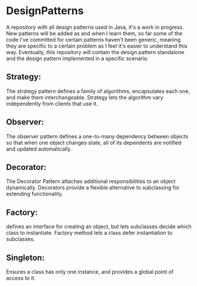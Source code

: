 ﻿# DesignPatterns
A repository with all design patterns used in Java, it's a work in progress. New patterns will be added as and when I learn them, so far some of the code I've committed for certain patterns haven't been generic, meaning they are specific to a certain problem as I feel it's easier to understand this way. Eventually, this repository will contain the design pattern standalone and the design pattern implemented in a specific scenario.  
## Strategy:
The strategy pattern defines a family of algorithms, encapsulates each one, and make them interchangeable. Strategy lets the algorithm vary independently from clients that use it.

## Observer: 
The observer pattern defines a one-to-many dependency between objects so that when one object changes state, all of its dependents are notified and updated automatically.

## Decorator:
The Decorator Pattern attaches additional responsibilities to an object dynamically. Decorators provide a flexible alternative to subclassing for extending functionality.

## Factory:
defines an interface for creating an object, but lets subclasses decide which class to instantiate. Factory method lets a class defer instantiation to subclasses.

## Singleton:
Ensures a class has only one instance, and provides a global point of access to it.

